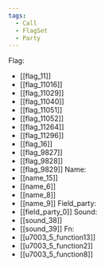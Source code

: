 ```yaml
---
tags:
  - Call
  - FlagSet
  - Party
---
```

Flag:
- [[flag_11]]
- [[flag_11016]]
- [[flag_11029]]
- [[flag_11040]]
- [[flag_11051]]
- [[flag_11052]]
- [[flag_11264]]
- [[flag_11296]]
- [[flag_16]]
- [[flag_9827]]
- [[flag_9828]]
- [[flag_9829]]
Name:
- [[name_15]]
- [[name_6]]
- [[name_8]]
- [[name_9]]
Field_party:
- [[field_party_0]]
Sound:
- [[sound_38]]
- [[sound_39]]
Fn:
- [[u7003_5_function13]]
- [[u7003_5_function2]]
- [[u7003_5_function8]]
